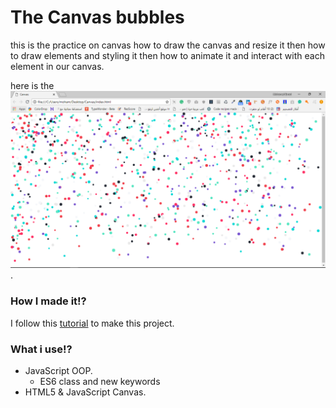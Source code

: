 # The Canvas bubbles
this is the practice on canvas how to draw the canvas and resize it then how to draw elements and styling it then how to animate it and interact with each element in our canvas.

here is the ![image](Capture.png).

### How I made it!?
I follow this [tutorial](https://www.youtube.com/watch?v=vxljFhP2krI&list=PLpPnRKq7eNW3We9VdCfx9fprhqXHwTPXL&index=4) to make this project.

### What i use!?
* JavaScript OOP.
    * ES6 class and new keywords
* HTML5 & JavaScript Canvas.